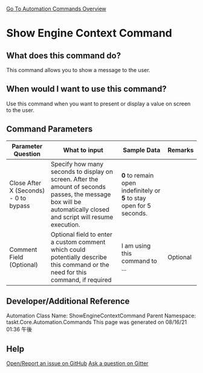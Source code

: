 <!--TITLE: Show Engine Context Command -->
<!-- SUBTITLE: a command in the Engine Commands group. -->
[Go To Automation Commands Overview](/automation-commands.md)


# Show Engine Context Command


## What does this command do?
This command allows you to show a message to the user.


## When would I want to use this command?
Use this command when you want to present or display a value on screen to the user.


## Command Parameters
| Parameter Question   	| What to input  	|  Sample Data 	| Remarks  	|
| ---                    | ---               | ---           | ---       |
|Close After X (Seconds) - 0 to bypass|Specify how many seconds to display on screen. After the amount of seconds passes, the message box will be automatically closed and script will resume execution.|**0** to remain open indefinitely or **5** to stay open for 5 seconds.||
|Comment Field (Optional)|Optional field to enter a custom comment which could potentially describe this command or the need for this command, if required|I am using this command to ...|Optional|






## Developer/Additional Reference
Automation Class Name: ShowEngineContextCommand
Parent Namespace: taskt.Core.Automation.Commands
This page was generated on 08/16/21 01:36 午後


## Help
[Open/Report an issue on GitHub](https://github.com/saucepleez/taskt/issues/new)
[Ask a question on Gitter](https://gitter.im/taskt-rpa/Lobby)
